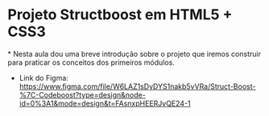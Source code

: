 # Projeto Structboost em HTML5 + CSS3
​* Nesta aula dou uma breve introdução sobre o projeto que iremos construir para praticar os conceitos dos primeiros módulos.
* Link do Figma: https://www.figma.com/file/W6LAZ1sDyDYS1nakb5vVRa/Struct-Boost-%7C-Codeboost?type=design&node-id=0%3A1&mode=design&t=FAsnxpHEERJvQE24-1
